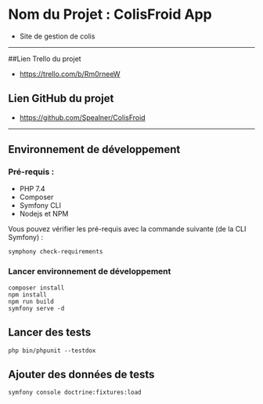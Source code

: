 # Nom du Projet : ColisFroid App

- Site de gestion de colis
***

##Lien Trello du projet

- https://trello.com/b/Rm0rneeW

## Lien GitHub du projet 

- https://github.com/Spealner/ColisFroid

***

## Environnement de développement

### Pré-requis :

* PHP 7.4
* Composer
* Symfony CLI
* Nodejs et NPM

Vous pouvez vérifier les pré-requis avec la commande suivante (de la CLI Symfony) :

```
symphony check-requirements
```

### Lancer environnement de développement

```
composer install
npm install
npm run build
symfony serve -d
```

## Lancer des tests

```
php bin/phpunit --testdox
```

## Ajouter des données de tests

```
symfony console doctrine:fixtures:load
```